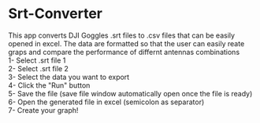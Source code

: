 # Srt-Converter
This app converts DJI Goggles .srt files to .csv files that can be easily opened in excel. The data are formatted so that the user can easily reate graps and compare the performance of differnt antennas combinations <br>
1- Select .srt file 1 <br>
2- Select .srt file 2 <br>
3- Select the data you want to export <br>
4- Click the "Run" button <br>
5- Save the file (save file window automatically open once the file is ready) <br>
6- Open the generated file in excel (semicolon as separator) <br>
7- Create your graph!

